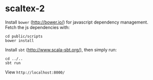 scaltex-2
=========

Install `bower` (http://bower.io/) for javascript dependency management.
Fetch the js dependencies with:

    cd public/scripts
    bower install

Install `sbt` (http://www.scala-sbt.org/), then simply run:

    cd ../..
    sbt run

View `http://localhost:8000/`

